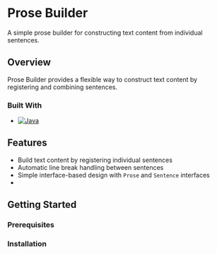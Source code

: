 # Prose Builder

A simple prose builder for constructing text content from individual sentences.

## Overview
Prose Builder provides a flexible way to construct text content by registering and combining sentences.

### Built With

* [![Java][Java.com]][Java-url]


## Features
- Build text content by registering individual sentences
- Automatic line break handling between sentences
- Simple interface-based design with `Prose` and `Sentence` interfaces
- 
## Getting Started

### Prerequisites

### Installation

<!-- MARKDOWN LINKS & IMAGES -->
[Java.com]: https://img.shields.io/badge/Java-ED8B00?style=for-the-badge&logo=java&logoColor=white
[Java-url]: https://www.java.com/